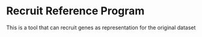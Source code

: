 # Recruit Reference Program

This is a tool that can recruit genes as representation for the original dataset

